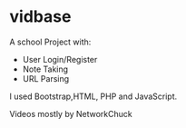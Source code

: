 # vidbase

A school Project with:
- User Login/Register
- Note Taking
- URL Parsing

I used Bootstrap,HTML, PHP and JavaScript.

Videos mostly by NetworkChuck
